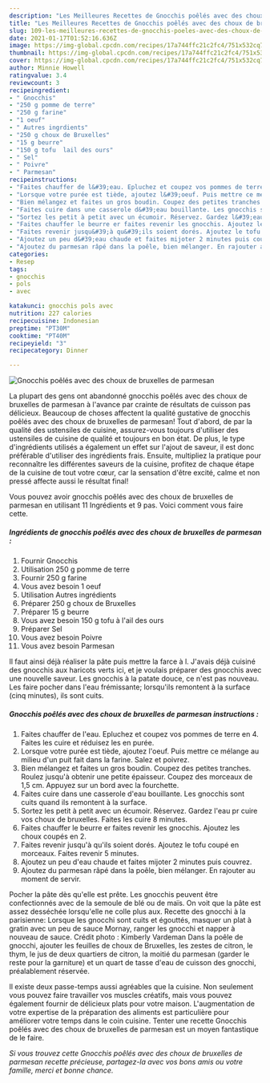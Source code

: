 ```yaml
---
description: "Les Meilleures Recettes de Gnocchis poêlés avec des choux de bruxelles de parmesan"
title: "Les Meilleures Recettes de Gnocchis poêlés avec des choux de bruxelles de parmesan"
slug: 109-les-meilleures-recettes-de-gnocchis-poeles-avec-des-choux-de-bruxelles-de-parmesan
date: 2021-01-17T01:52:16.636Z
image: https://img-global.cpcdn.com/recipes/17a744ffc21c2fc4/751x532cq70/gnocchis-poeles-avec-des-choux-de-bruxelles-de-parmesan-photo-principale-de-la-recette.jpg
thumbnail: https://img-global.cpcdn.com/recipes/17a744ffc21c2fc4/751x532cq70/gnocchis-poeles-avec-des-choux-de-bruxelles-de-parmesan-photo-principale-de-la-recette.jpg
cover: https://img-global.cpcdn.com/recipes/17a744ffc21c2fc4/751x532cq70/gnocchis-poeles-avec-des-choux-de-bruxelles-de-parmesan-photo-principale-de-la-recette.jpg
author: Minnie Howell
ratingvalue: 3.4
reviewcount: 3
recipeingredient:
- " Gnocchis"
- "250 g pomme de terre"
- "250 g farine"
- "1 oeuf"
- " Autres ingrdients"
- "250 g choux de Bruxelles"
- "15 g beurre"
- "150 g tofu  lail des ours"
- " Sel"
- " Poivre"
- " Parmesan"
recipeinstructions:
- "Faites chauffer de l&#39;eau. Epluchez et coupez vos pommes de terre en 4. Faites les cuire et réduisez les en purée."
- "Lorsque votre purée est tiède, ajoutez l&#39;oeuf. Puis mettre ce mélange au milieu d&#39;un puit fait dans la farine. Salez et poivrez."
- "Bien mélangez et faites un gros boudin. Coupez des petites tranches. Roulez jusqu&#39;à obtenir une petite épaisseur. Coupez des morceaux de 1,5 cm. Appuyez sur un bord avec la fourchette."
- "Faites cuire dans une casserole d&#39;eau bouillante. Les gnocchis sont cuits quand ils remontent à la surface."
- "Sortez les petit à petit avec un écumoir. Réservez. Gardez l&#39;eau pr cuire vos choux de bruxelles. Faites les cuire 8 minutes."
- "Faites chauffer le beurre er faites revenir les gnocchis. Ajoutez les choux coupés en 2."
- "Faites revenir jusqu&#39;à qu&#39;ils soient dorés. Ajoutez le tofu coupé en morceaux. Faites revenir 5 minutes."
- "Ajoutez un peu d&#39;eau chaude et faites mijoter 2 minutes puis couvrez."
- "Ajoutez du parmesan râpé dans la poêle, bien mélanger. En rajouter au moment de servir."
categories:
- Resep
tags:
- gnocchis
- pols
- avec

katakunci: gnocchis pols avec 
nutrition: 227 calories
recipecuisine: Indonesian
preptime: "PT30M"
cooktime: "PT40M"
recipeyield: "3"
recipecategory: Dinner

---
```



![Gnocchis poêlés avec des choux de bruxelles de parmesan](https://img-global.cpcdn.com/recipes/17a744ffc21c2fc4/751x532cq70/gnocchis-poeles-avec-des-choux-de-bruxelles-de-parmesan-photo-principale-de-la-recette.jpg)

La plupart des gens ont abandonné gnocchis poêlés avec des choux de bruxelles de parmesan à l'avance par crainte de résultats de cuisson pas délicieux. Beaucoup de choses affectent la qualité gustative de gnocchis poêlés avec des choux de bruxelles de parmesan! Tout d'abord, de par la qualité des ustensiles de cuisine, assurez-vous toujours d'utiliser des ustensiles de cuisine de qualité et toujours en bon état. De plus, le type d'ingrédients utilisés a également un effet sur l'ajout de saveur, il est donc préférable d'utiliser des ingrédients frais. Ensuite, multipliez la pratique pour reconnaître les différentes saveurs de la cuisine, profitez de chaque étape de la cuisine de tout votre cœur, car la sensation d'être excité, calme et non pressé affecte aussi le résultat final!

<!--inarticleads1-->

Vous pouvez avoir gnocchis poêlés avec des choux de bruxelles de parmesan en utilisant 11 Ingrédients et 9 pas. Voici comment vous faire cette.

##### Ingrédients de gnocchis poêlés avec des choux de bruxelles de parmesan :

1. Fournir  Gnocchis
1. Utilisation 250 g pomme de terre
1. Fournir 250 g farine
1. Vous avez besoin 1 oeuf
1. Utilisation  Autres ingrédients
1. Préparer 250 g choux de Bruxelles
1. Préparer 15 g beurre
1. Vous avez besoin 150 g tofu à l&#39;ail des ours
1. Préparer  Sel
1. Vous avez besoin  Poivre
1. Vous avez besoin  Parmesan


Il faut ainsi déjà réaliser la pâte puis mettre la farce à l. J&#39;avais déjà cuisiné des gnocchis aux haricots verts ici, et je voulais préparer des gnocchis avec une nouvelle saveur. Les gnocchis à la patate douce, ce n&#39;est pas nouveau. Les faire pocher dans l&#39;eau frémissante; lorsqu&#39;ils remontent à la surface (cinq minutes), ils sont cuits. 

<!--inarticleads2-->

##### Gnocchis poêlés avec des choux de bruxelles de parmesan instructions :

1. Faites chauffer de l&#39;eau. Epluchez et coupez vos pommes de terre en 4. Faites les cuire et réduisez les en purée.
1. Lorsque votre purée est tiède, ajoutez l&#39;oeuf. Puis mettre ce mélange au milieu d&#39;un puit fait dans la farine. Salez et poivrez.
1. Bien mélangez et faites un gros boudin. Coupez des petites tranches. Roulez jusqu&#39;à obtenir une petite épaisseur. Coupez des morceaux de 1,5 cm. Appuyez sur un bord avec la fourchette.
1. Faites cuire dans une casserole d&#39;eau bouillante. Les gnocchis sont cuits quand ils remontent à la surface.
1. Sortez les petit à petit avec un écumoir. Réservez. Gardez l&#39;eau pr cuire vos choux de bruxelles. Faites les cuire 8 minutes.
1. Faites chauffer le beurre er faites revenir les gnocchis. Ajoutez les choux coupés en 2.
1. Faites revenir jusqu&#39;à qu&#39;ils soient dorés. Ajoutez le tofu coupé en morceaux. Faites revenir 5 minutes.
1. Ajoutez un peu d&#39;eau chaude et faites mijoter 2 minutes puis couvrez.
1. Ajoutez du parmesan râpé dans la poêle, bien mélanger. En rajouter au moment de servir.


Pocher la pâte dès qu&#39;elle est prête. Les gnocchis peuvent être confectionnés avec de la semoule de blé ou de maïs. On voit que la pâte est assez desséchée lorsqu&#39;elle ne colle plus aux. Recette des gnocchi à la parisienne: Lorsque les gnocchi sont cuits et égouttés, masquer un plat à gratin avec un peu de sauce Mornay, ranger les gnocchi et napper à nouveau de sauce. Crédit photo : Kimberly Vardeman Dans la poêle de gnocchi, ajouter les feuilles de choux de Bruxelles, les zestes de citron, le thym, le jus de deux quartiers de citron, la moitié du parmesan (garder le reste pour la garniture) et un quart de tasse d&#39;eau de cuisson des gnocchi, préalablement réservée. 

<!--inarticleads1-->

<p>
Il existe deux passe-temps aussi agréables que la cuisine. Non seulement vous pouvez faire travailler vos muscles créatifs, mais vous pouvez également fournir de délicieux plats pour votre maison. L'augmentation de votre expertise de la préparation des aliments est particulière pour améliorer votre temps dans le coin cuisine. Tenter une recette Gnocchis poêlés avec des choux de bruxelles de parmesan est un moyen fantastique de le faire.
</p>

<p>
<i>Si vous trouvez cette Gnocchis poêlés avec des choux de bruxelles de parmesan recette précieuse, partagez-la avec vos bons amis ou votre famille, merci et bonne chance.</i>
</p>
